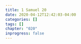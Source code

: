 ```yaml
---
title: 1 Samuel 20
date: 2020-04-12T12:42:03-04:00
categories: []
tags: []
chapter: "020"
inprogress: false
---
```


